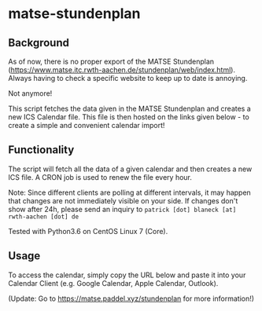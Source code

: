# matse-stundenplan

## Background
As of now, there is no proper export of the MATSE Stundenplan (https://www.matse.itc.rwth-aachen.de/stundenplan/web/index.html). Always having to check a specific website to keep up to date is annoying.

Not anymore! 

This script fetches the data given in the MATSE Stundenplan and creates a new ICS Calendar file. This file is then hosted on the links given below - to create a simple and convenient calendar import!

## Functionality
The script will fetch all the data of a given calendar and then creates a new ICS file.
A CRON job is used to renew the file every hour.

Note: Since different clients are polling at different intervals, it may happen that changes are not immediately visible on your side.
If changes don't show after 24h, please send an inquiry to `patrick [dot] blaneck [at] rwth-aachen [dot] de`

Tested with Python3.6 on CentOS Linux 7 (Core).

## Usage
To access the calendar, simply copy the URL below and paste it into your Calendar Client (e.g. Google Calendar, Apple Calendar, Outlook).

(Update: Go to https://matse.paddel.xyz/stundenplan for more information!)
